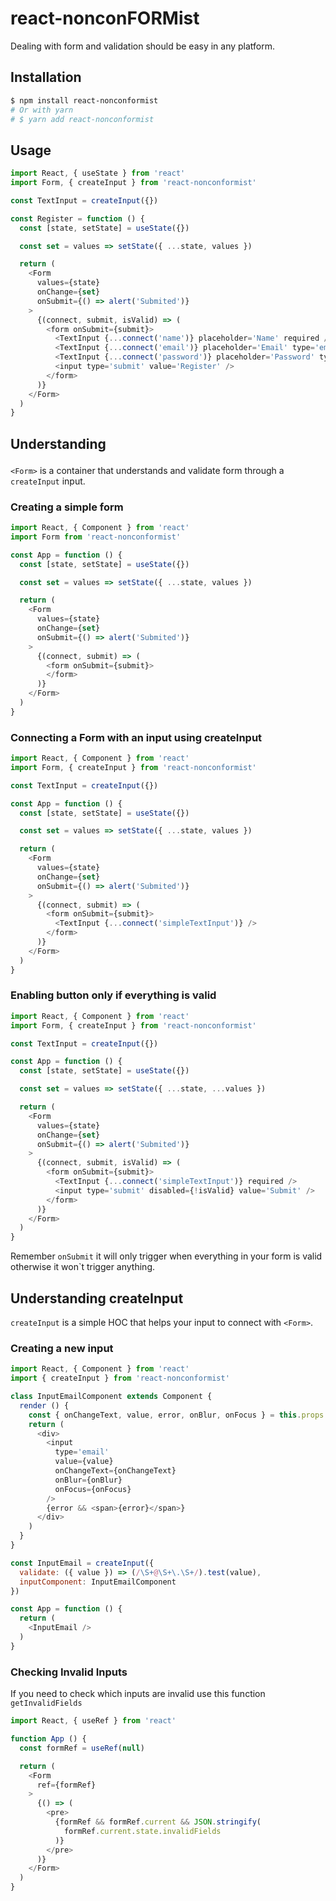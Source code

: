 # react-nonconFORMist
Dealing with form and validation should be easy in any platform.

## Installation
```bash
$ npm install react-nonconformist
# Or with yarn
# $ yarn add react-nonconformist
```

## Usage

```js
import React, { useState } from 'react'
import Form, { createInput } from 'react-nonconformist'

const TextInput = createInput({})

const Register = function () {
  const [state, setState] = useState({})

  const set = values => setState({ ...state, values })

  return (
    <Form
      values={state}
      onChange={set}
      onSubmit={() => alert('Submited')}
    >
      {(connect, submit, isValid) => (
        <form onSubmit={submit}>
          <TextInput {...connect('name')} placeholder='Name' required />}
          <TextInput {...connect('email')} placeholder='Email' type='email' required />}
          <TextInput {...connect('password')} placeholder='Password' type='password' required />}
          <input type='submit' value='Register' />
        </form>
      )}
    </Form>
  )
}
```

## Understanding <Form>
`<Form>` is a container that understands and validate form through a `createInput` input.

### Creating a simple form
```js
import React, { Component } from 'react'
import Form from 'react-nonconformist'

const App = function () {
  const [state, setState] = useState({})

  const set = values => setState({ ...state, values })

  return (
    <Form
      values={state}
      onChange={set}
      onSubmit={() => alert('Submited')}
    >
      {(connect, submit) => (
        <form onSubmit={submit}>
        </form>
      )}
    </Form>
  )
}
```

### Connecting a Form with an input using createInput 
```js
import React, { Component } from 'react'
import Form, { createInput } from 'react-nonconformist'

const TextInput = createInput({})

const App = function () {
  const [state, setState] = useState({})

  const set = values => setState({ ...state, values })

  return (
    <Form
      values={state}
      onChange={set}
      onSubmit={() => alert('Submited')}
    >
      {(connect, submit) => (
        <form onSubmit={submit}>
          <TextInput {...connect('simpleTextInput')} />
        </form>
      )}
    </Form>
  )
}
```


### Enabling button only if everything is valid 
```js
import React, { Component } from 'react'
import Form, { createInput } from 'react-nonconformist'

const TextInput = createInput({})

const App = function () {
  const [state, setState] = useState({})

  const set = values => setState({ ...state, ...values })

  return (
    <Form
      values={state}
      onChange={set}
      onSubmit={() => alert('Submited')}
    >
      {(connect, submit, isValid) => (
        <form onSubmit={submit}>
          <TextInput {...connect('simpleTextInput')} required />
          <input type='submit' disabled={!isValid} value='Submit' />
        </form>
      )}
    </Form>
  )
}
```

Remember `onSubmit` it will only trigger when everything in your form is valid otherwise it won`t trigger anything.

## Understanding createInput
`createInput` is a simple HOC that helps your input to connect with `<Form>`.

### Creating a new input
```js
import React, { Component } from 'react'
import { createInput } from 'react-nonconformist'

class InputEmailComponent extends Component {
  render () {
    const { onChangeText, value, error, onBlur, onFocus } = this.props
    return (
      <div>
        <input 
          type='email' 
          value={value} 
          onChangeText={onChangeText}
          onBlur={onBlur}
          onFocus={onFocus}
        />
        {error && <span>{error}</span>}
      </div>
    )
  }
}

const InputEmail = createInput({
  validate: ({ value }) => (/\S+@\S+\.\S+/).test(value),
  inputComponent: InputEmailComponent
})

const App = function () {
  return (
    <InputEmail />
  )
}
```

### Checking Invalid Inputs
If you need to check which inputs are invalid use this function `getInvalidFields`

```js
import React, { useRef } from 'react'

function App () {
  const formRef = useRef(null)

  return (
    <Form
      ref={formRef}
    >
      {() => (
        <pre>
          {formRef && formRef.current && JSON.stringify(
            formRef.current.state.invalidFields
          )}
        </pre>
      )}
    </Form>
  )
}
```